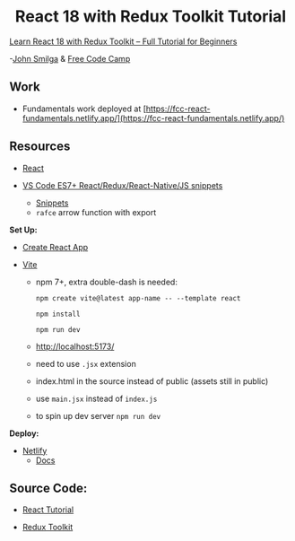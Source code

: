 <div align="center">
  
  # React 18 with Redux Toolkit Tutorial

</div>

[Learn React 18 with Redux Toolkit – Full Tutorial for Beginners](https://www.youtube.com/watch?v=2-crBg6wpp0&t=1)

-[John Smilga](https://github.com/john-smilga) & [Free Code Camp](https://github.com/freeCodeCamp)

## Work
* Fundamentals work deployed at [https://fcc-react-fundamentals.netlify.app/](https://fcc-react-fundamentals.netlify.app/)

## Resources

* [React](https://react.dev/)
  
* [VS Code ES7+ React/Redux/React-Native/JS snippets](https://github.com/ults-io/vscode-react-javascript-snippets)
  * [Snippets](https://github.com/ults-io/vscode-react-javascript-snippets/blob/master/docs/Snippets.md)
  * `rafce` arrow function with export

**Set Up:**

* [Create React App](https://create-react-app.dev/)

* [Vite](https://vitejs.dev/)
   * npm 7+, extra double-dash is needed:
     
     `npm create vite@latest app-name -- --template react`
     
     `npm install`
     
     `npm run dev`
     
   * [http://localhost:5173/](http://localhost:5173/)
   * need to use `.jsx` extension
   * index.html in the source instead of public (assets still in public)
   * use `main.jsx` instead of `index.js`
   * to spin up dev server `npm run dev`

 **Deploy:**

* [Netlify](https://docs.netlify.com/?_gl=1%2a12uzxpx%2a_gcl_aw%2aR0NMLjE2ODg0MjE5MzEuQ2p3S0NBanc0NG1sQmhBUUVpd0FxUDNlVnFsZVdZNHRJVENtZjlJYzV0UXZkUkRuY2J4SGpVdHBLYW9leDREek12MURtTkxEX1U4VDJ4b0NaUThRQXZEX0J3RQ..%2a_gcl_au%2aMTUzMTExNTM3MS4xNjg4NDIxOTMx&_ga=2.10918007.215894930.1688421942-1440058591.1688421931)
  * [Docs](https://docs.netlify.com/) 

## Source Code:
* [React Tutorial](https://github.com/john-smilga/react-course-v3)

* [Redux Toolkit](https://github.com/john-smilga/redux-toolkit-tutorial)
